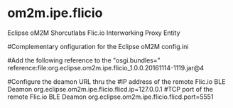 # om2m.ipe.flicio
Eclipse oM2M Shorcutlabs Flic.io Interworking Proxy Entity

#Complementary onfiguration for the Eclipse oM2M config.ini

#Add the following reference to the "osgi.bundles="
reference\:file\:org.eclipse.om2m.ipe.flicio_1.0.0.20161114-1119.jar@4

#Configure the deamon URL thru the
#IP address of the remote Flic.io BLE Deamon
org.eclipse.om2m.ipe.flicio.flicd.ip=127.0.0.1
#TCP port of the remote Flic.io BLE Deamon
org.eclipse.om2m.ipe.flicio.flicd.port=5551
